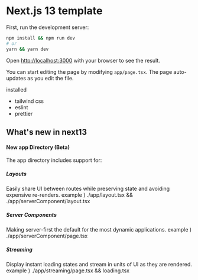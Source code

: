 # Next.js 13 template

First, run the development server:

```bash
npm install && npm run dev
# or
yarn && yarn dev
```

Open [http://localhost:3000](http://localhost:3000) with your browser to see the result.

You can start editing the page by modifying `app/page.tsx`. The page auto-updates as you edit the file.

installed

- tailwind css
- eslint
- prettier

## What's new in next13

#### New app Directory (Beta)

The app directory includes support for:

##### Layouts

Easily share UI between routes while preserving state and avoiding expensive re-renders.
example ) ./app/layout.tsx && ./app/serverComponent/layout.tsx

##### Server Components

Making server-first the default for the most dynamic applications.
example ) ./app/serverComponent/page.tsx

##### Streaming

Display instant loading states and stream in units of UI as they are rendered.
example ) ./app/streaming/page.tsx && loading.tsx
